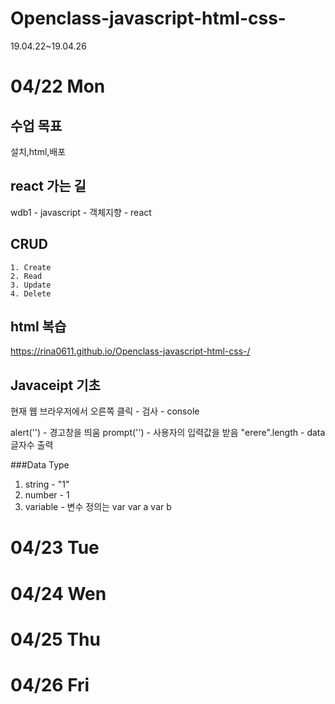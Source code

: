 # Openclass-javascript-html-css-
19.04.22~19.04.26

# 04/22 Mon

## 수업 목표
설치,html,배포

## react 가는 길
wdb1 - javascript - 객체지향 - react

## CRUD
    1. Create
    2. Read
    3. Update
    4. Delete

## html 복습
https://rina0611.github.io/Openclass-javascript-html-css-/

## Javaceipt 기초
현재 웹 브라우저에서 오른쪽 클릭 - 검사 - console

alert('') - 경고창을 띄움
prompt('') - 사용자의 입력값을 받음
"erere".length - data 글자수 출력

###Data Type
1. string - "1"
2. number -  1
3. variable - 변수 정의는 var
    var a
    var b



# 04/23 Tue

# 04/24 Wen

# 04/25 Thu

# 04/26 Fri

